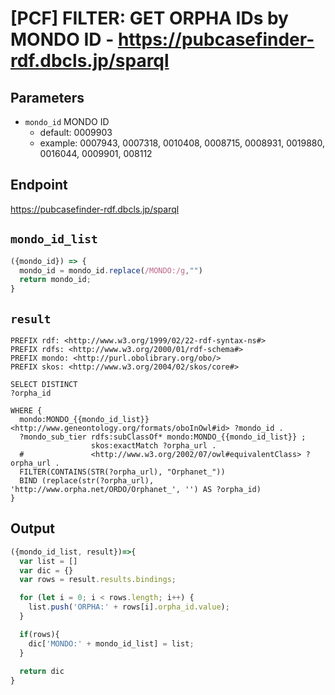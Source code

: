# [PCF] FILTER: GET ORPHA IDs by MONDO ID - https://pubcasefinder-rdf.dbcls.jp/sparql
## Parameters
* `mondo_id` MONDO ID
  * default: 0009903
  * example: 0007943, 0007318, 0010408, 0008715, 0008931, 0019880, 0016044, 0009901, 008112

## Endpoint
https://pubcasefinder-rdf.dbcls.jp/sparql

## `mondo_id_list`
```javascript
({mondo_id}) => {
  mondo_id = mondo_id.replace(/MONDO:/g,"")
  return mondo_id;
}
```

## `result` 
```sparql
PREFIX rdf: <http://www.w3.org/1999/02/22-rdf-syntax-ns#>
PREFIX rdfs: <http://www.w3.org/2000/01/rdf-schema#>
PREFIX mondo: <http://purl.obolibrary.org/obo/>
PREFIX skos: <http://www.w3.org/2004/02/skos/core#>

SELECT DISTINCT 
?orpha_id

WHERE {
  mondo:MONDO_{{mondo_id_list}} <http://www.geneontology.org/formats/oboInOwl#id> ?mondo_id .
  ?mondo_sub_tier rdfs:subClassOf* mondo:MONDO_{{mondo_id_list}} ;
                  skos:exactMatch ?orpha_url .
  #               <http://www.w3.org/2002/07/owl#equivalentClass> ?orpha_url .
  FILTER(CONTAINS(STR(?orpha_url), "Orphanet_"))  
  BIND (replace(str(?orpha_url), 'http://www.orpha.net/ORDO/Orphanet_', '') AS ?orpha_id)
}
```

## Output
```javascript
({mondo_id_list, result})=>{ 
  var list = []
  var dic = {}
  var rows = result.results.bindings;

  for (let i = 0; i < rows.length; i++) {
    list.push('ORPHA:' + rows[i].orpha_id.value);
  }

  if(rows){
    dic['MONDO:' + mondo_id_list] = list;
  }
  
  return dic
}